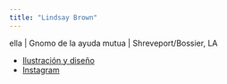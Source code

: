 ```yaml
---
title: "Lindsay Brown"
---
```


ella | Gnomo de la ayuda mutua | Shreveport/Bossier, LA

- [Ilustración y diseño](https://lindsthinks.com/)
- [Instagram](https://www.instagram.com/lindsthinks/)

